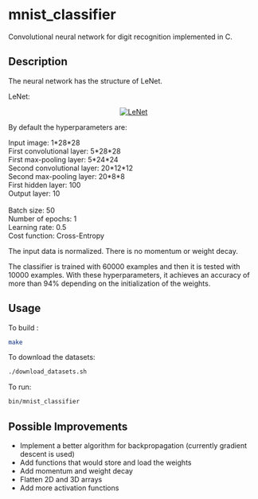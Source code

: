 # mnist_classifier

Convolutional neural network for digit recognition implemented in C.

## Description

The neural network has the structure of LeNet.

LeNet:
<p align="center">
<a href="http://www.pyimagesearch.com/2016/08/01/lenet-convolutional-neural-network-in-python/"><img alt="LeNet" src="http://www.pyimagesearch.com/wp-content/uploads/2016/06/lenet_architecture-768x226.png"/></a>
</p>

By default the hyperparameters are:

Input image:                1\*28\*28<br />
First convolutional layer:  5\*28\*28<br />
First max-pooling layer:    5\*24\*24<br />
Second convolutional layer: 20\*12\*12<br />
Second max-pooling layer:   20\*8\*8<br />
First hidden layer:         100<br />
Output layer:               10<br />
<br />
Batch size:                 50<br />
Number of epochs:           1<br />
Learning rate:              0.5<br />
Cost function:              Cross-Entropy<br />

The input data is normalized. There is no momentum or weight decay.<br />

The classifier is trained with 60000 examples and then it is tested with 10000 examples. With these hyperparameters, it achieves an accuracy of more than 94% depending on the initialization of the weights.<br /> 

## Usage

To build :
```sh
make
```

To download the datasets:
```sh
./download_datasets.sh
```

To run:
```sh
bin/mnist_classifier
```

## Possible Improvements

- Implement a better algorithm for backpropagation (currently gradient descent is used)
- Add functions that would store and load the weights
- Add momentum and weight decay
- Flatten 2D and 3D arrays
- Add more activation functions

